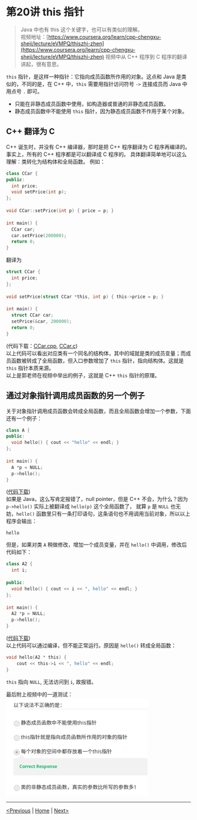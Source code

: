# 第20讲 this 指针

> Java 中也有 this 这个关键字，也可以有类似的理解。  
> 视频地址：[https://www.coursera.org/learn/cpp-chengxu-sheji/lecture/eVMPQ/thiszhi-zhen](https://www.coursera.org/learn/cpp-chengxu-sheji/lecture/eVMPQ/thiszhi-zhen) 视频中从 C++ 程序到 C 程序的翻译讲起，很有意思。

`this` 指针，是这样一种指针：它指向成员函数所作用的对象。这点和 Java 是类似的，不同的是，在 C++ 中，`this` 需要用指针访问符号 `->` 连接成员而 Java 中用点号 `.` 即可。

* 只能在非静态成员函数中使用，如构造器或普通的非静态成员函数。
* 静态成员函数中不能使用 `this` 指针，因为静态成员函数不作用于某个对象。

## C++ 翻译为 C

C++ 诞生时，并没有 C++ 编译器，那时是把 C++ 程序翻译为 C 程序再编译的。事实上，所有的 C++ 程序都是可以翻译成 C 程序的。 具体翻译简单地可以这么理解：类转化为结构体和全局函数。 例如：

```cpp
class CCar {
public:
  int price;
  void setPrice(int p);
};

void CCar::setPrice(int p) { price = p; }

int main() {
  CCar car;
  car.setPrice(200000);
  return 0;
}
```

翻译为

```c
struct CCar {
  int price;
};

void setPrice(struct CCar *this, int p) { this->price = p; }

int main() {
  struct CCar car;
  setPrice(&car, 200000);
  return 0;
}
```

\(代码下载：[CCar.cpp](https://github.com/iridiumcao/cpp-note/tree/880e117845a17eb6c60956118ca4255ee37bb412/code/ch20/CCar.cpp), [CCar.c](https://github.com/iridiumcao/cpp-note/tree/880e117845a17eb6c60956118ca4255ee37bb412/code/ch20/CCar.c)\)  
以上代码可以看出对应类有一个同名的结构体，其中的域就是类的成员变量；而成员函数被转成了全局函数，但入口参数增加了 `this` 指针，指向结构体。这就是 `this` 指针本质来源。  
以上是郭老师在视频中举出的例子，这就是 C++ `this` 指针的原理。

## 通过对象指针调用成员函数的另一个例子

关于对象指针调用成员函数会转成全局函数，而且全局函数会增加一个参数，下面还有一个例子：

```cpp
class A {
public:
  void hello() { cout << "hello" << endl; }
};

int main() {
  A *p = NULL;
  p->hello();
}
```

\([代码下载](https://github.com/iridiumcao/cpp-note/tree/880e117845a17eb6c60956118ca4255ee37bb412/code/ch20/A.cpp)\)  
如果是 Java，这么写肯定报错了，null pointer，但是 C++ 不会，为什么？因为 `p->hello()` 实际上被翻译成 `hello(p)` 这个全局函数了， 就算 `p` 是 `NULL` 也无妨，`hello()` 函数里只有一条打印语句，这条语句也不用调用当前对象，所以以上程序会输出：

```text
hello
```

但是，如果对类 `A` 稍做修改，增加一个成员变量，并在 `hello()` 中调用，修改后代码如下：

```cpp
class A2 {
  int i;

public:
  void hello() { cout << i << ", hello" << endl; }
};

int main() {
  A2 *p = NULL;
  p->hello();
}
```

\([代码下载](https://github.com/iridiumcao/cpp-note/tree/880e117845a17eb6c60956118ca4255ee37bb412/code/ch20/A2.cpp)\)  
以上代码可以通过编译，但不能正常运行。原因是 `hello()` 转成全局函数：

```c
void hello(A2 * this) {
    cout << this->i << ", hello" << endl;
}
```

`this` 指向 `NULL`, 无法访问到 `i`, 故报错。

最后附上视频中的一道测试：  
![test in video](.gitbook/assets/ch20.this_pointer.png)

---

[\<Previous](ch-19-friend.md) \| [Home](SUMMARY.md) \| [Next\>](ch-21-operator-overloading.md)